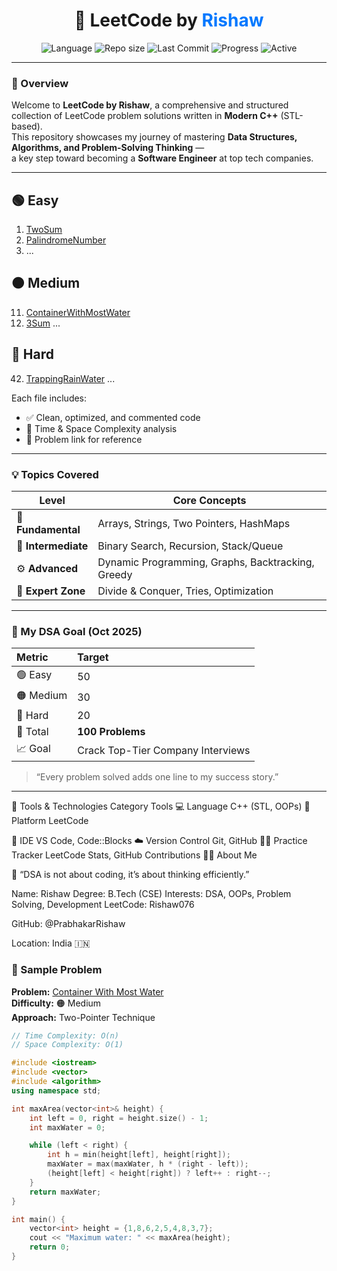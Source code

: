 <h1 align="center">🚀 LeetCode by <span style="color:#0078ff">Rishaw</span></h1>

<p align="center">
  <img src="https://img.shields.io/badge/Language-C++-blue.svg" alt="Language" />
  <img src="https://img.shields.io/github/repo-size/PrabhakarRishaw/LeetCode-by-Rishaw" alt="Repo size" />
  <img src="https://img.shields.io/github/last-commit/PrabhakarRishaw/LeetCode-by-Rishaw" alt="Last Commit" />
  <img src="https://img.shields.io/badge/Problems%20Solved-23%2F3716-green" alt="Progress" />
  <img src="https://img.shields.io/badge/Status-Active-brightgreen" alt="Active" />
</p>

---

### 🧾 Overview

Welcome to **LeetCode by Rishaw**, a comprehensive and structured collection of LeetCode problem solutions written in **Modern C++** (STL-based).  
This repository showcases my journey of mastering **Data Structures, Algorithms, and Problem-Solving Thinking** —  
a key step toward becoming a **Software Engineer** at top tech companies.

---

## 🟢 Easy
1. [TwoSum](https://leetcode.com/problems/two-sum/)
2. [PalindromeNumber](https://leetcode.com/problems/palindrome-number/)
3. ...

## 🟠 Medium
11. [ContainerWithMostWater](https://leetcode.com/problems/container-with-most-water/)
15. [3Sum](https://leetcode.com/problems/3sum/)
...

## 🔴 Hard
42. [TrappingRainWater](https://leetcode.com/problems/trapping-rain-water/)
...


Each file includes:
- ✅ Clean, optimized, and commented code  
- 🧮 Time & Space Complexity analysis  
- 🔗 Problem link for reference  

---

### 💡 Topics Covered

| Level | Core Concepts |
|--------|----------------|
| 🧩 **Fundamental** | Arrays, Strings, Two Pointers, HashMaps |
| 🧭 **Intermediate** | Binary Search, Recursion, Stack/Queue |
| ⚙️ **Advanced** | Dynamic Programming, Graphs, Backtracking, Greedy |
| 🧠 **Expert Zone** | Divide & Conquer, Tries, Optimization |

---

### 🎯 My DSA Goal (Oct 2025)

| Metric | Target |
|:--|:--|
| 🟢 Easy | 50 |
| 🟠 Medium | 30 |
| 🔴 Hard | 20 |
| 💪 Total | **100 Problems** |
| 📈 Goal | Crack Top-Tier Company Interviews |

> “Every problem solved adds one line to my success story.”

---
🧰 Tools & Technologies
Category	Tools
💻 Language	C++ (STL, OOPs)
🧩 Platform	LeetCode

🧠 IDE	VS Code, Code::Blocks
☁️ Version Control	Git, GitHub
🧑‍💻 Practice Tracker	LeetCode Stats, GitHub Contributions
👨‍💻 About Me

💬 “DSA is not about coding, it’s about thinking efficiently.”

Name: Rishaw
Degree: B.Tech (CSE)
Interests: DSA, OOPs, Problem Solving, Development
LeetCode: Rishaw076

GitHub: @PrabhakarRishaw

Location: India 🇮🇳


### 🧩 Sample Problem

**Problem:** [Container With Most Water](https://leetcode.com/problems/container-with-most-water/)  
**Difficulty:** 🟠 Medium  
**Approach:** Two-Pointer Technique

```cpp
// Time Complexity: O(n)
// Space Complexity: O(1)

#include <iostream>
#include <vector>
#include <algorithm>
using namespace std;

int maxArea(vector<int>& height) {
    int left = 0, right = height.size() - 1;
    int maxWater = 0;

    while (left < right) {
        int h = min(height[left], height[right]);
        maxWater = max(maxWater, h * (right - left));
        (height[left] < height[right]) ? left++ : right--;
    }
    return maxWater;
}

int main() {
    vector<int> height = {1,8,6,2,5,4,8,3,7};
    cout << "Maximum water: " << maxArea(height);
    return 0;
}
